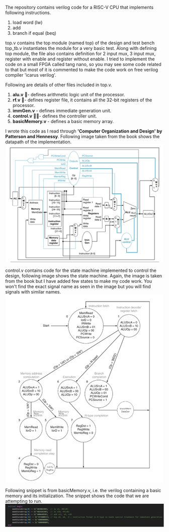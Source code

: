 The repository contains verilog code for a RISC-V CPU that implements following instructions.

1. load word (lw)
2. add
3. branch if equal (beq)

top.v contains the top module (named top) of the design and test bench top_tb.v instantiates the module for a very basic test. Along with defining top module, the file also contains definition for 2 input mux, 3 input mux, register with enable and register without enable. I tried to implement the code on a small FPGA called tang nano, so you may see some code related to that but most of it is commented to make the code work on free verilog compiler 'icarus verilog'. 

Following are details of other files included in top.v.
1. <strong>alu.v</strong> 🧮- defines arithmetic logic unit of the processor.
2. <strong>rf.v</strong> 📁- defines register file, it contains all the 32-bit registers of the processor.
3. <strong>immGen.v</strong> - defines immediate generation unit.
4. <strong>control.v</strong> 👮‍♂️- defines the controller unit.
5. <strong>basicMemory.v</strong> - defines a basic memory array.

I wrote this code as I read through <strong>'Computer Organization and Design' by Patterson and Hennessy</strong>. Following image taken from the book shows the datapath of the implementation.
![Alt text](images/datapath_for_multiCycle_implementation.png "Data path for multi cycle implementation of the design")

control.v contains code for the state machine implemented to control the design, following image shows the state machine. Again, the image is taken from the book but I have added few states to make my code work. You won't find the exact signal name as seen in the image but you will find signals with similar names.
![Alt text](images/StateMachine.png "State machine diagram")

Following snippet is from basicMemory.v, i.e. the verilog containing a basic memory and its initialization. The snippet shows the code that we are attempting to run.
![Alt text](images/memoryContent.png "Memory content")

